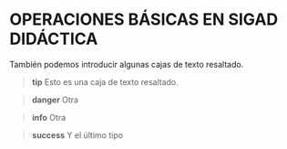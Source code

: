 # OPERACIONES BÁSICAS EN SIGAD DIDÁCTICA

También podemos introducir algunas cajas de texto resaltado.

>**tip**
>Esto es una caja de texto resaltado.

>**danger**
>Otra

>**info**
>Otra

>**success**
>Y el último tipo
